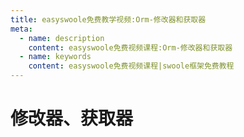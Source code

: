 ```yaml
---
title: easyswoole免费教学视频:Orm-修改器和获取器
meta:
  - name: description
    content: easyswoole免费视频课程:Orm-修改器和获取器
  - name: keywords
    content: easyswoole免费视频课程|swoole框架免费教程
---
```

# 修改器、获取器
<script type="text/javascript" src="/Js/Ckplayer/ckplayer.js"></script>
<div class="video" style="width: 50rem;height: 30rem;"></div>
<script type="text/javascript">
    var videoObject = {
    		container: '.video',
    		variable: 'player',
    		video:'http://easyswoole.oss-cn-shenzhen.aliyuncs.com/es-orm/13.%E4%BF%AE%E6%94%B9%E5%99%A8%E3%80%81%E8%8E%B7%E5%8F%96%E5%99%A8.mp4'
    	};
    var player=new ckplayer(videoObject);
</script>

